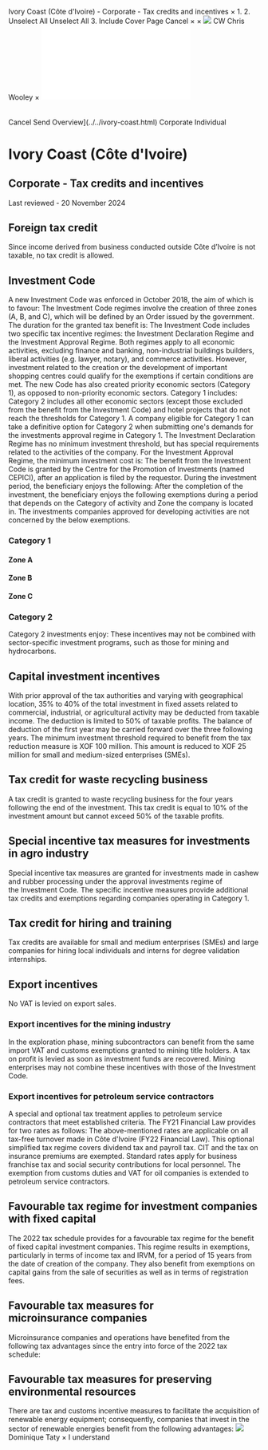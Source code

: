 Ivory Coast (Côte d'Ivoire) - Corporate - Tax credits and incentives
×
1.
2.
Unselect All
Unselect All
3.
Include Cover Page
Cancel
×
×
![](../../-/media/world-wide-tax-summaries/attachments/global---chris-wooley.ashx%3Frev=ac5e5f3223b34096b1afc2a6009c7320&revision=ac5e5f32-23b3-4096-b1af-c2a6009c7320&hash=859B7ADC84DC2CBEC9760E9E6EE7DE6D0A8BFCDF)
CW
Chris Wooley
×
![](tax-credits-and-incentives.html)
######
Cancel
Send
Overview](../../ivory-coast.html)
Corporate
Individual
# Ivory Coast (Côte d'Ivoire)
## Corporate - Tax credits and incentives
Last reviewed - 20 November 2024
## Foreign tax credit
Since income derived from business conducted outside Côte d’Ivoire is not taxable, no tax credit is allowed.
## Investment Code
A new Investment Code was enforced in October 2018, the aim of which is to favour:
The Investment Code regimes involve the creation of three zones (A, B, and C), which will be defined by an Order issued by the government.
The duration for the granted tax benefit is:
The Investment Code includes two specific tax incentive regimes: the Investment Declaration Regime and the Investment Approval Regime. Both regimes apply to all economic activities, excluding finance and banking, non-industrial buildings builders, liberal activities (e.g. lawyer, notary), and commerce activities. However, investment related to the creation or the development of important shopping centres could qualify for the exemptions if certain conditions are met.
The new Code has also created priority economic sectors (Category 1), as opposed to non-priority economic sectors.
Category 1 includes:
Category 2 includes all other economic sectors (except those excluded from the benefit from the Investment Code) and hotel projects that do not reach the thresholds for Category 1.
A company eligible for Category 1 can take a definitive option for Category 2 when submitting one's demands for the investments approval regime in Category 1.
The Investment Declaration Regime has no minimum investment threshold, but has special requirements related to the activities of the company.
For the Investment Approval Regime, the minimum investment cost is:
The benefit from the Investment Code is granted by the Centre for the Promotion of Investments (named CEPICI), after an application is filed by the requestor.
During the investment period, the beneficiary enjoys the following:
After the completion of the investment, the beneficiary enjoys the following exemptions during a period that depends on the Category of activity and Zone the company is located in.
The investments companies approved for developing activities are not concerned by the below exemptions.
### Category 1
#### Zone A
#### Zone B
#### Zone C
### Category 2
Category 2 investments enjoy:
These incentives may not be combined with sector-specific investment programs, such as those for mining and hydrocarbons.
## Capital investment incentives
With prior approval of the tax authorities and varying with geographical location, 35% to 40% of the total investment in fixed assets related to commercial, industrial, or agricultural activity may be deducted from taxable income. The deduction is limited to 50% of taxable profits. The balance of deduction of the first year may be carried forward over the three following years.
The minimum investment threshold required to benefit from the tax reduction measure is XOF 100 million. This amount is reduced to XOF 25 million for small and medium-sized enterprises (SMEs).
## Tax credit for waste recycling business
A tax credit is granted to waste recycling business for the four years following the end of the investment.
This tax credit is equal to 10% of the investment amount but cannot exceed 50% of the taxable profits.
## Special incentive tax measures for investments in agro industry
Special incentive tax measures are granted for investments made in cashew and rubber processing under the approval investments regime of the Investment Code.
The specific incentive measures provide additional tax credits and exemptions regarding companies operating in Category 1.
## Tax credit for hiring and training
Tax credits are available for small and medium enterprises (SMEs) and large companies for hiring local individuals and interns for degree validation internships.
## Export incentives
No VAT is levied on export sales.
### Export incentives for the mining industry
In the exploration phase, mining subcontractors can benefit from the same import VAT and customs exemptions granted to mining title holders.
A tax on profit is levied as soon as investment funds are recovered. Mining enterprises may not combine these incentives with those of the Investment Code.
### Export incentives for petroleum service contractors
A special and optional tax treatment applies to petroleum service contractors that meet established criteria. The FY21 Financial Law provides for two rates as follows:
The above-mentioned rates are applicable on all tax-free turnover made in Côte d'Ivoire (FY22 Financial Law).
This optional simplified tax regime covers dividend tax and payroll tax.
CIT and the tax on insurance premiums are exempted.
Standard rates apply for business franchise tax and social security contributions for local personnel. The exemption from customs duties and VAT for oil companies is extended to petroleum service contractors.
## Favourable tax regime for investment companies with fixed capital
The 2022 tax schedule provides for a favourable tax regime for the benefit of fixed capital investment companies. This regime results in exemptions, particularly in terms of income tax and IRVM, for a period of 15 years from the date of creation of the company. They also benefit from exemptions on capital gains from the sale of securities as well as in terms of registration fees.
## Favourable tax measures for microinsurance companies
Microinsurance companies and operations have benefited from the following tax advantages since the entry into force of the 2022 tax schedule:
## Favourable tax measures for preserving environmental resources
There are tax and customs incentive measures to facilitate the acquisition of renewable energy equipment; consequently, companies that invest in the sector of renewable energies benefit from the following advantages:
![](../../-/media/world-wide-tax-summaries/attachments/ivory-coast---dominique-taty.ashx%3Frev=82f4012fd33d47dca422c38a943d9e54&revision=82f4012f-d33d-47dc-a422-c38a943d9e54&hash=F52C060993218F77AD5C5D731B9A828299D2BFBF)
Dominique Taty
×
I understand